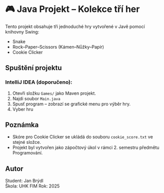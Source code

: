 # 🎮 Java Projekt – Kolekce tří her

Tento projekt obsahuje tři jednoduché hry vytvořené v Javě pomocí knihovny Swing:

-  Snake
-  Rock–Paper–Scissors (Kámen–Nůžky–Papír)
-  Cookie Clicker


##  Spuštění projektu

### IntelliJ IDEA (doporučeno):
1. Otevři složku `Games/` jako Maven projekt.
2. Najdi soubor `Main.java`
3. Spusť program – zobrazí se grafické menu pro výběr hry.
4. Vyber hru



##  Poznámka
- Skóre pro Cookie Clicker se ukládá do souboru `cookie_score.txt` ve stejné složce.
- Projekt byl vytvořen jako zápočtový úkol v rámci 2. semestru předmětu Programování.

##  Autor
Student: Jan Brýdl  
Škola: UHK FIM 
Rok: 2025
